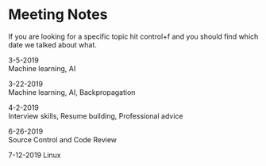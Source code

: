 # Meeting Notes  

If you are looking for a specific topic hit control+f and you should find which date we talked about what.  
  
3-5-2019  
Machine learning, AI  
  
3-22-2019  
Machine learning, AI, Backpropagation  

4-2-2019  
Interview skills, Resume building, Professional advice

6-26-2019  
Source Control and Code Review

7-12-2019
Linux
